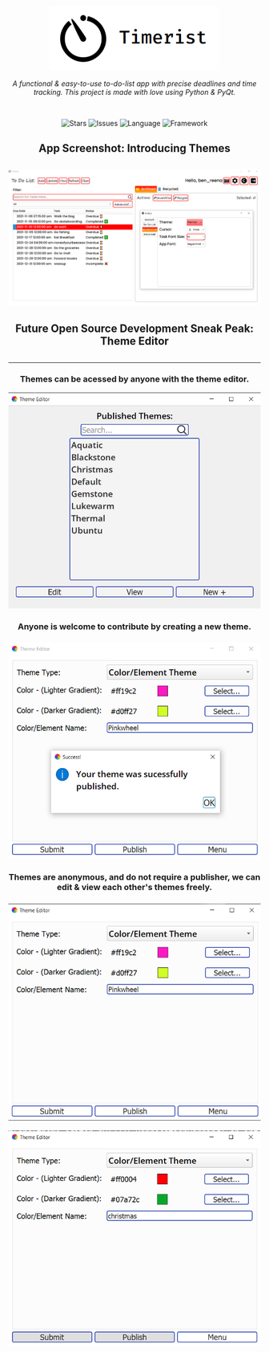 <p align="center">
   <a href="https://github.com/TheEliteCoder1/Timerist/blob/main/src/timer_icon.png"><img src="https://github.com/TheEliteCoder1/Timerist/blob/main/src/timer_icon.png"></a>
</p>
<p align="center">
   <em>A functional & easy-to-use to-do-list app with precise deadlines and time tracking. This project is made with love using Python & PyQt.</em>
</p>
<br>
<p align="center">
   <img alt="Stars" src="https://img.shields.io/badge/build-passing-brightgreen">
   <img alt="Issues" src="https://img.shields.io/github/issues-raw/DaEliteCoder/Timerist">
   <img alt="Language" src="https://img.shields.io/badge/language-python-blue.svg">
   <img alt="Framework" src="https://img.shields.io/badge/framework-PyQt5-blue.svg">
</p>

<h2 align="center">App Screenshot: Introducing Themes<h2>
<p align="center"><img src="https://github.com/TheEliteCoder1/Timerist/blob/main/src/screenshots/timerist-preview.png"></p>


<h2 align="center">Future Open Source Development Sneak Peak: Theme Editor<h2>
<hr>
<h3 align="center">Themes can be acessed by anyone with the theme editor.</h3>
<p align="center"><img src="https://github.com/TheEliteCoder1/Timerist/blob/main/src/screenshots/theme-editor-sneak-peak-main-menu.png"></p>

<h3 align="center">Anyone is welcome to contribute by creating a new theme.<h3>
<p align="center"><img src="https://github.com/TheEliteCoder1/Timerist/blob/main/src/screenshots/theme-editor-sneak-peak-new-theme.png"></p>

<h3 align="center">Themes are anonymous, and do not require a publisher, we can edit & view each other's themes freely.<h3>

<p align="center"><img src="https://github.com/TheEliteCoder1/Timerist/blob/main/src/screenshots/theme-editor-sneak-peak-edit-theme.png"></p>
<p align="center"><img src="https://github.com/TheEliteCoder1/Timerist/blob/main/src/screenshots/theme-editor-sneak-peak-view-theme.png"></p>
